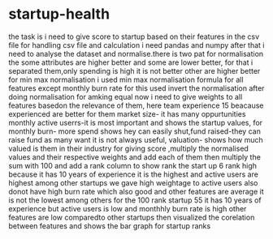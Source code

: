 # startup-health
the  task is i need to give score to startup based on their features in the csv 
file for handling csv file and calculation i need pandas and numpy
after that i need to analyse the dataset and normalise.there is two pat for normalisation the 
some attributes are higher better and some are lower better, for that i separated them,only spending is high it is not better other are higher better
for min max normalisation i used min max normalisation formula for all features except monthly burn rate for this used invert the normalisation after doing normalisation for amking equal
now i need to give weights to all features basedon the relevance of them, here team experience 15 beacause experienced are better for them
market size- it has many oppurtunities
monthly active userrs-it is most important and shows the startup values,
for monthly burn- more spend shows hey can easily shut,fund raised-they can raise fund as many want it is not always useful,
valuation- shows how much valued is them in their industry
for giving score ,multiply the normalised values and their respective weights and add each of them then multiply the sum with 100 and add a rank column to show rank
the start  up 6 rank high because it has 10 years of experience it is the highest and active users are highest among other startups we gave high weightage to active users also donot have high burn rate which also good and other features are average it is not the lowest among others
for the 100 rank startup 55 it has 10 years of experience but active users is low and monthhly burn rate is high other features are low comparedto other startups
then visualized the corelation between  features and  shows the bar graph for startup ranks
